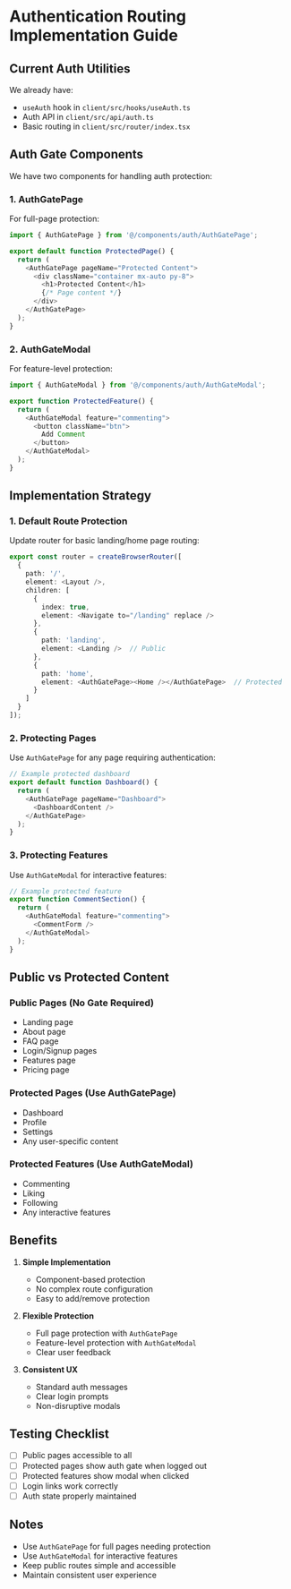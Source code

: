 # Authentication Routing Implementation Guide

## Current Auth Utilities
We already have:
- `useAuth` hook in `client/src/hooks/useAuth.ts`
- Auth API in `client/src/api/auth.ts`
- Basic routing in `client/src/router/index.tsx`

## Auth Gate Components

We have two components for handling auth protection:

### 1. AuthGatePage
For full-page protection:
```typescript
import { AuthGatePage } from '@/components/auth/AuthGatePage';

export default function ProtectedPage() {
  return (
    <AuthGatePage pageName="Protected Content">
      <div className="container mx-auto py-8">
        <h1>Protected Content</h1>
        {/* Page content */}
      </div>
    </AuthGatePage>
  );
}
```

### 2. AuthGateModal
For feature-level protection:
```typescript
import { AuthGateModal } from '@/components/auth/AuthGateModal';

export function ProtectedFeature() {
  return (
    <AuthGateModal feature="commenting">
      <button className="btn">
        Add Comment
      </button>
    </AuthGateModal>
  );
}
```

## Implementation Strategy

### 1. Default Route Protection
Update router for basic landing/home page routing:

```typescript
export const router = createBrowserRouter([
  {
    path: '/',
    element: <Layout />,
    children: [
      {
        index: true,
        element: <Navigate to="/landing" replace />
      },
      {
        path: 'landing',
        element: <Landing />  // Public
      },
      {
        path: 'home',
        element: <AuthGatePage><Home /></AuthGatePage>  // Protected
      }
    ]
  }
]);
```

### 2. Protecting Pages
Use `AuthGatePage` for any page requiring authentication:
```typescript
// Example protected dashboard
export default function Dashboard() {
  return (
    <AuthGatePage pageName="Dashboard">
      <DashboardContent />
    </AuthGatePage>
  );
}
```

### 3. Protecting Features
Use `AuthGateModal` for interactive features:
```typescript
// Example protected feature
export function CommentSection() {
  return (
    <AuthGateModal feature="commenting">
      <CommentForm />
    </AuthGateModal>
  );
}
```

## Public vs Protected Content

### Public Pages (No Gate Required)
- Landing page
- About page
- FAQ page
- Login/Signup pages
- Features page
- Pricing page

### Protected Pages (Use AuthGatePage)
- Dashboard
- Profile
- Settings
- Any user-specific content

### Protected Features (Use AuthGateModal)
- Commenting
- Liking
- Following
- Any interactive features

## Benefits

1. **Simple Implementation**
   - Component-based protection
   - No complex route configuration
   - Easy to add/remove protection

2. **Flexible Protection**
   - Full page protection with `AuthGatePage`
   - Feature-level protection with `AuthGateModal`
   - Clear user feedback

3. **Consistent UX**
   - Standard auth messages
   - Clear login prompts
   - Non-disruptive modals

## Testing Checklist

- [ ] Public pages accessible to all
- [ ] Protected pages show auth gate when logged out
- [ ] Protected features show modal when clicked
- [ ] Login links work correctly
- [ ] Auth state properly maintained

## Notes

- Use `AuthGatePage` for full pages needing protection
- Use `AuthGateModal` for interactive features
- Keep public routes simple and accessible
- Maintain consistent user experience 
